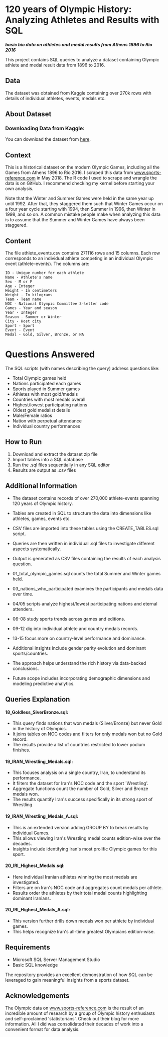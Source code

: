 # 120 years of Olympic History: Analyzing Athletes and Results with SQL

***basic bio data on athletes and medal results from Athens 1896 to Rio 2016***


This project contains SQL queries to analyze a dataset containing Olympic athlete and medal result data from 1896 to 2016. 

## Data

The dataset was obtained from Kaggle containing over 270k rows with details of individual athletes, events, medals etc. 

## About Dataset

### Downloading Data from Kaggle:
You can download the dataset from [here](https://www.kaggle.com/datasets/heesoo37/120-years-of-olympic-history-athletes-and-results/).

## Context

This is a historical dataset on the modern Olympic Games, including all the Games from Athens 1896 to Rio 2016. I scraped this data from www.sports-reference.com in May 2018. The R code I used to scrape and wrangle the data is on GitHub. I recommend checking my kernel before starting your own analysis.

Note that the Winter and Summer Games were held in the same year up until 1992. After that, they staggered them such that Winter Games occur on a four year cycle starting with 1994, then Summer in 1996, then Winter in 1998, and so on. A common mistake people make when analyzing this data is to assume that the Summer and Winter Games have always been staggered.

## Content

The file athlete_events.csv contains 271116 rows and 15 columns. Each row corresponds to an individual athlete competing in an individual Olympic event (athlete-events). The columns are:

    ID - Unique number for each athlete
    Name - Athlete's name
    Sex - M or F
    Age - Integer
    Height - In centimeters
    Weight - In kilograms
    Team - Team name
    NOC - National Olympic Committee 3-letter code
    Games - Year and season
    Year - Integer
    Season - Summer or Winter
    City - Host city
    Sport - Sport
    Event - Event
    Medal - Gold, Silver, Bronze, or NA


# Questions Answered

The SQL scripts (with names describing the query) address questions like:

- Total Olympic games held 
- Nations participated each games
- Sports played in Summer games
- Athletes with most gold/medals 
- Countries with most medals overall
- Highest/lowest participating nations
- Oldest gold medalist details
- Male/Female ratios
- Nation with perpetual attendance
- Individual country performances

## How to Run

1. Download and extract the dataset zip file
2. Import tables into a SQL database 
3. Run the .sql files sequentially in any SQL editor
4. Results are output as .csv files


## Additional Information

- The dataset contains records of over 270,000 athlete-events spanning 120 years of Olympic history. 

- Tables are created in SQL to structure the data into dimensions like athletes, games, events etc. 

- CSV files are imported into these tables using the CREATE_TABLES.sql script.

- Queries are then written in individual .sql files to investigate different aspects systematically.

- Output is generated as CSV files containing the results of each analysis question.

- 01_total_olympic_games.sql counts the total Summer and Winter games held.

- 03_nations_who_participated examines the participants and medals data over time. 

- 04/05 scripts analyze highest/lowest participating nations and eternal attenders.

- 06-08 study sports trends across games and editions.

- 09-12 dig into individual athlete and country medals records.

- 13-15 focus more on country-level performance and dominance. 

- Additional insights include gender parity evolution and dominant sports/countries.

- The approach helps understand the rich history via data-backed conclusions.

- Future scope includes incorporating demographic dimensions and modeling predictive analytics.

## Queries Explanation

#### 18_Goldless_SiverBronze.sql:

- This query finds nations that won medals (Silver/Bronze) but never Gold in the history of Olympics.  
- It joins tables on NOC codes and filters for only medals won but no Gold record.
- The results provide a list of countries restricted to lower podium finishes.

#### 19_IRAN_Wrestling_Medals.sql:  

- This focuses analysis on a single country, Iran, to understand its performance.
- It filters the dataset for Iran's NOC code and the sport 'Wrestling'.
- Aggregate functions count the number of Gold, Silver and Bronze medals won.
- The results quantify Iran's success specifically in its strong sport of Wrestling.

#### 19_IRAN_Wrestling_Medals_A.sql:

- This is an extended version adding GROUP BY to break results by individual Games.  
- This allows viewing Iran's Wrestling medal counts edition-wise over the decades.
- Insights include identifying Iran's most prolific Olympic games for this sport.

#### 20_IRI_Highest_Medals.sql:

- Here individual Iranian athletes winning the most medals are investigated.  
- Filters are on Iran's NOC code and aggregates count medals per athlete.  
- Results order the athletes by their total medal counts highlighting dominant Iranians.

#### 20_IRI_Highest_Medals_A.sql:  

- This version further drills down medals won per athlete by individual games.
- This helps recognize Iran's all-time greatest Olympians edition-wise.


## Requirements

- Microsoft SQL Server Management Studio 
- Basic SQL knowledge

The repository provides an excellent demonstration of how SQL can be leveraged to gain meaningful insights from a sports dataset.


## Acknowledgements
The Olympic data on www.sports-reference.com is the result of an incredible amount of research by a group of Olympic history enthusiasts and self-proclaimed 'statistorians'. Check out their blog for more information. All I did was consolidated their decades of work into a convenient format for data analysis.

